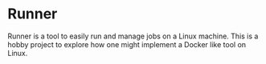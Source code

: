 # Runner

Runner is a tool to easily run and manage jobs on a Linux machine. This is a
hobby project to explore how one might implement a Docker like tool on Linux.

